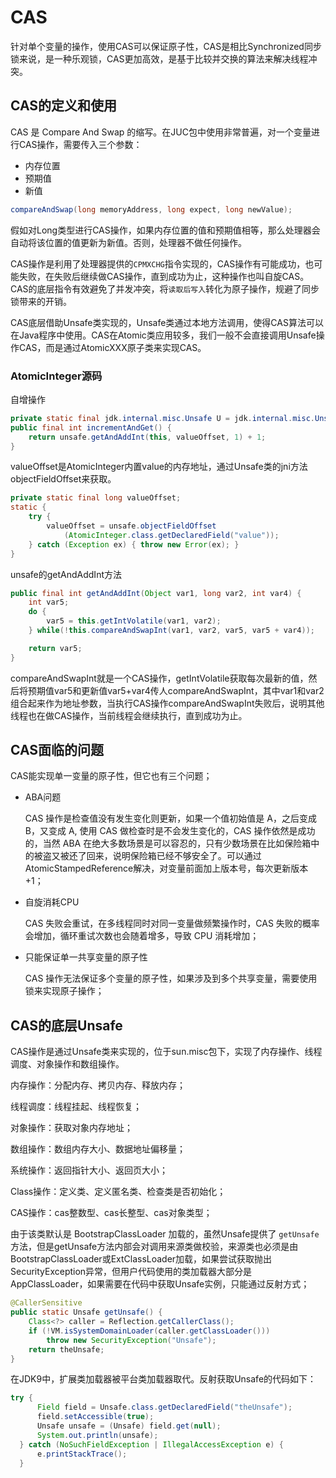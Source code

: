 # CAS

针对单个变量的操作，使用CAS可以保证原子性，CAS是相比Synchronized同步锁来说，是一种乐观锁，CAS更加高效，是基于比较并交换的算法来解决线程冲突。

## CAS的定义和使用

CAS 是 Compare And Swap 的缩写。在JUC包中使用非常普遍，对一个变量进行CAS操作，需要传入三个参数：

- 内存位置
- 预期值
- 新值

```java
compareAndSwap(long memoryAddress, long expect, long newValue);
```

假如对Long类型进行CAS操作，如果内存位置的值和预期值相等，那么处理器会自动将该位置的值更新为新值。否则，处理器不做任何操作。



CAS操作是利用了处理器提供的`CPMXCHG`指令实现的，CAS操作有可能成功，也可能失败，在失败后继续做CAS操作，直到成功为止，这种操作也叫自旋CAS。CAS的底层指令有效避免了并发冲突，将`读取后写入`转化为原子操作，规避了同步锁带来的开销。



CAS底层借助Unsafe类实现的，Unsafe类通过本地方法调用，使得CAS算法可以在Java程序中使用。CAS在Atomic类应用较多，我们一般不会直接调用Unsafe操作CAS，而是通过AtomicXXX原子类来实现CAS。



### AtomicInteger源码

自增操作

```java
private static final jdk.internal.misc.Unsafe U = jdk.internal.misc.Unsafe.getUnsafe();
public final int incrementAndGet() {
    return unsafe.getAndAddInt(this, valueOffset, 1) + 1;
}
```

valueOffset是AtomicInteger内置value的内存地址，通过Unsafe类的jni方法objectFieldOffset来获取。

```java
private static final long valueOffset;
static {
    try {
        valueOffset = unsafe.objectFieldOffset
            (AtomicInteger.class.getDeclaredField("value"));
    } catch (Exception ex) { throw new Error(ex); }
}
```

unsafe的getAndAddInt方法

```java
public final int getAndAddInt(Object var1, long var2, int var4) {
    int var5;
    do {
        var5 = this.getIntVolatile(var1, var2);
    } while(!this.compareAndSwapInt(var1, var2, var5, var5 + var4));

    return var5;
}
```

compareAndSwapInt就是一个CAS操作，getIntVolatile获取每次最新的值，然后将预期值var5和更新值var5+var4传人compareAndSwapInt，其中var1和var2组合起来作为地址参数，当执行CAS操作compareAndSwapInt失败后，说明其他线程也在做CAS操作，当前线程会继续执行，直到成功为止。

## CAS面临的问题

CAS能实现单一变量的原子性，但它也有三个问题；

- ABA问题

  CAS 操作是检查值没有发生变化则更新，如果一个值初始值是 A，之后变成 B，又变成 A, 使用 CAS 做检查时是不会发生变化的，CAS 操作依然是成功的，当然 ABA 在绝大多数场景是可以容忍的，只有少数场景在比如保险箱中的被盗又被还了回来，说明保险箱已经不够安全了。可以通过AtomicStampedReference解决，对变量前面加上版本号，每次更新版本+1；

- 自旋消耗CPU

  CAS 失败会重试，在多线程同时对同一变量做频繁操作时，CAS 失败的概率会增加，循环重试次数也会随着增多，导致 CPU 消耗增加；

- 只能保证单一共享变量的原子性

  CAS 操作无法保证多个变量的原子性，如果涉及到多个共享变量，需要使用锁来实现原子操作；



## CAS的底层Unsafe

CAS操作是通过Unsafe类来实现的，位于sun.misc包下，实现了内存操作、线程调度、对象操作和数组操作。



内存操作：分配内存、拷贝内存、释放内存；

线程调度：线程挂起、线程恢复；

对象操作：获取对象内存地址；

数组操作：数组内存大小、数据地址偏移量；

系统操作：返回指针大小、返回页大小；

Class操作：定义类、定义匿名类、检查类是否初始化；

CAS操作：cas整数型、cas长整型、cas对象类型；



由于该类默认是 BootstrapClassLoader 加载的，虽然Unsafe提供了 `getUnsafe` 方法，但是getUnsafe方法内部会对调用来源类做校验，来源类也必须是由BootstrapClassLoader或ExtClassLoader加载，如果尝试获取抛出SecurityException异常，但用户代码使用的类加载器大部分是AppClassLoader，如果需要在代码中获取Unsafe实例，只能通过反射方式；

```java
@CallerSensitive
public static Unsafe getUnsafe() {
    Class<?> caller = Reflection.getCallerClass();
    if (!VM.isSystemDomainLoader(caller.getClassLoader()))
        throw new SecurityException("Unsafe");
    return theUnsafe;
}
```

在JDK9中，扩展类加载器被平台类加载器取代。反射获取Unsafe的代码如下：

```java
try {
      Field field = Unsafe.class.getDeclaredField("theUnsafe");
      field.setAccessible(true);
      Unsafe unsafe = (Unsafe) field.get(null);
      System.out.println(unsafe);
  } catch (NoSuchFieldException | IllegalAccessException e) {
      e.printStackTrace();
  }
```



